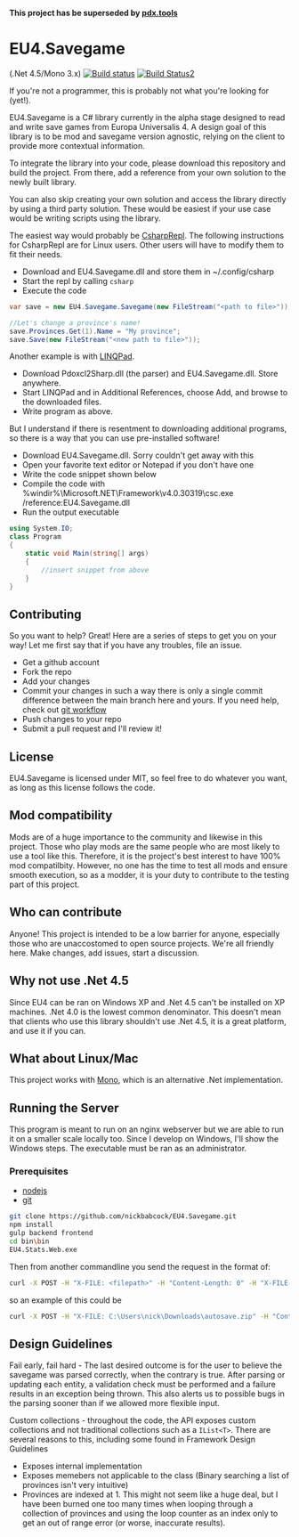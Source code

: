 **This project has be superseded by [pdx.tools](https://pdx.tools)** 


# EU4.Savegame

(.Net 4.5/Mono 3.x) [![Build status](https://ci.appveyor.com/api/projects/status/re6omq30w699ue7v)](https://ci.appveyor.com/project/nickbabcock/eu4-savegame) [![Build Status2](http://img.shields.io/travis/nickbabcock/EU4.Savegame.svg?branch=master&style=flat)](https://travis-ci.org/nickbabcock/EU4.Savegame)

If you're not a programmer, this is probably not what you're looking for (yet!).

EU4.Savegame is a C# library currently in the alpha stage designed to read and
write save games from Europa Universalis 4. A design goal of this library is to
be mod and savegame version agnostic, relying on the client to provide more
contextual information.

To integrate the library into your code, please download this repository and
build the project. From there, add a reference from your own solution to the
newly built library.

You can also skip creating your own solution and access the library directly by
using a third party solution. These would be easiest if your use case would be
writing scripts using the library.

The easiest way would probably be [CsharpRepl][].  The following instructions
for CsharpRepl are for Linux users.  Other users will have to modify them to
fit their needs.  

- Download and EU4.Savegame.dll and store them in ~/.config/csharp
- Start the repl by calling `csharp`
- Execute the code

```csharp
var save = new EU4.Savegame.Savegame(new FileStream("<path to file>"));

//Let's change a province's name!
save.Provinces.Get(1).Name = "My province";
save.Save(new FileStream("<new path to file>"));
```

Another example is with [LINQPad][].

- Download Pdoxcl2Sharp.dll (the parser) and EU4.Savegame.dll.  Store anywhere.
- Start LINQPad and in Additional References, choose Add, and browse to the
  downloaded files.
- Write program as above.

But I understand if there is resentment to downloading additional programs,
so there is a way that you can use pre-installed software!

- Download EU4.Savegame.dll.  Sorry couldn't get away with this
- Open your favorite text editor or Notepad if you don't have one
- Write the code snippet shown below
- Compile the code with %windir%\Microsoft.NET\Framework\v4.0.30319\csc.exe
  /reference:EU4.Savegame.dll
- Run the output executable

```csharp
using System.IO;
class Program 
{
    static void Main(string[] args)
    {
        //insert snippet from above
    }
}
```

## Contributing

So you want to help?  Great!  Here are a series of steps to get you on your way!
Let me first say that if you have any troubles, file an issue.

- Get a github account
- Fork the repo
- Add your changes
- Commit your changes in such a way there is only a single commit difference
  between the main branch here and yours.  If you need help, check out [git
  workflow][]
- Push changes to your repo
- Submit a pull request and I'll review it!
    
## License

EU4.Savegame is licensed under MIT, so feel free to do whatever you want, as
long as this license follows the code.

## Mod compatibility

Mods are of a huge importance to the community and likewise in this project.
Those who play mods are the same people who are most likely to use a tool like
this.  Therefore, it is the project's best interest to have 100% mod
compatilbity.  However, no one has the time to test all mods and ensure smooth
execution, so as a modder, it is your duty to contribute to the testing part of
this project.

## Who can contribute

Anyone!  This project is intended to be a low barrier for anyone, especially
those who are unaccostomed to open source projects.  We're all friendly here.
Make changes, add issues, start a discussion.

## Why not use .Net 4.5

Since EU4 can be ran on Windows XP and .Net 4.5 can't be installed on XP
machines.  .Net 4.0 is the lowest common denominator. This doesn't mean that
clients who use this library shouldn't use .Net 4.5, it is a great platform,
and use it if you can.

## What about Linux/Mac

This project works with [Mono][], which is an alternative .Net implementation.

[Mono]: http://www.mono-project.com/Main_Page

## Running the Server

This program is meant to run on an nginx webserver but we are able to run it
on a smaller scale locally too. Since I develop on Windows, I'll show the
Windows steps. The executable must be ran as an administrator.

### Prerequisites

- [nodejs](http://nodejs.org/)
- [git](http://git-scm.com/)

```bash
git clone https://github.com/nickbabcock/EU4.Savegame.git
npm install
gulp backend frontend
cd bin\bin
EU4.Stats.Web.exe
```

Then from another commandline you send the request in the format of:

```bash
curl -X POST -H "X-FILE: <filepath>" -H "Content-Length: 0" -H "X-FILE-EXTENSION: <file extension>" http://localhost:8888/games
```

so an example of this could be

```bash
curl -X POST -H "X-FILE: C:\Users\nick\Downloads\autosave.zip" -H "Content-Length: 0" -H "X-FILE-EXTENSION: .zip" http://localhost:8888/games
```

## Design Guidelines

Fail early, fail hard - The last desired outcome is for the user to believe the
savegame was parsed correctly, when the contrary is true.  After parsing or
updating each entity, a validation check must be performed and a failure results
in an exception being thrown.  This also alerts us to possible bugs in the
parsing sooner than if we allowed more flexible input.

Custom collections - throughout the code, the API exposes custom collections
and not traditional collections such as a `IList<T>`.  There are several
reasons to this, including some found in Framework Design Guidelines

- Exposes internal implementation 
- Exposes memebers not applicable to the class (Binary searching a list of
  provinces isn't very intuitive)
- Provinces are indexed at 1.  This might not seem like a huge deal, but I have
  been burned one too many times when looping through a collection of provinces
  and using the loop counter as an index only to get an out of range error (or
  worse, inaccurate results).  

[git workflow]: https://sandofsky.com/blog/git-workflow.html
[CsharpRepl]: http://www.mono-project.com/CsharpRepl
[LINQPad]: http://www.linqpad.net/
